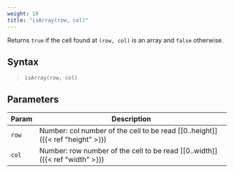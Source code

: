```yaml
---
weight: 10
title: "isArray(row, col)"
---
```


Returns `true` if the cell found at `(row, col)` is an array and `false` otherwise.

## Syntax

> `isArray(row, col)`

## Parameters

| Param    | Description                                                                     |
|----------|---------------------------------------------------------------------------------|
| `row`    | Number: col number of the cell to be read [\[0..height\]]({{< ref "height" >}}) |
| `col`    | Number: row number of the cell to be read [\[0..width\]]({{< ref "width" >}})   |
